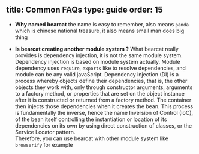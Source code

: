title: Common FAQs
type: guide
order: 15
---

- **Why named bearcat**
the name is easy to remember, also means `panda` which is chinese national treasure, it also means small man does big thing  

- **Is bearcat creating another module system ?**
What bearcat really provides is dependency injection, it is not the same module system. Dependency injection is based on module system actually. Module dependency uses `require`, `exports` like to resolve dependencies, and module can be any valid javaScript. Dependency injection (DI) is a process whereby objects define their dependencies, that is, the other objects they work with, only through constructor arguments, arguments to a factory method, or properties that are set on the object instance after it is constructed or returned from a factory method. The container then injects those dependencies when it creates the bean. This process is fundamentally the inverse, hence the name Inversion of Control (IoC), of the bean itself controlling the instantiation or location of its dependencies on its own by using direct construction of classes, or the Service Locator pattern.  
Therefore, you can use bearcat with other module system like `browserify` for example